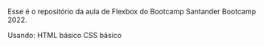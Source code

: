 Esse é o repositório da aula de Flexbox do Bootcamp Santander Bootcamp 2022.

Usando:
HTML básico
CSS básico
